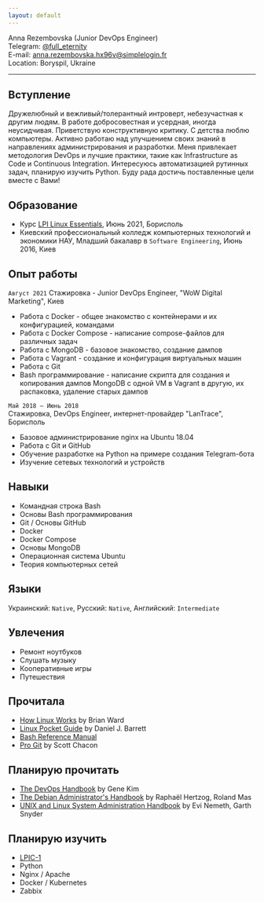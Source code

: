 ```yaml
---
layout: default
---
```


Anna Rezembovska (Junior DevOps Engineer)  
Telegram: [@full_eternity](https://t.me/full_eternity)    
E-mail: anna.rezembovska.hx96v@simplelogin.fr  
Location: Boryspil, Ukraine

---

## Вступление
Дружелюбный и вежливый/толерантный интроверт, небезучастная к другим людям. В работе добросовестная и усердная, иногда неусидчивая.
Приветствую конструктивную критику.
С детства люблю компьютеры.
Активно работаю над улучшением своих знаний в направлениях администрирования и разработки.
Меня привлекает методология DevOps и лучшие практики, такие как Infrastructure as Code и Continuous Integration.
Интересуюсь автоматизацией рутинных задач, планирую изучить Python.
Буду рада достичь поставленные цели вместе с Вами!

## Образование
* Курс [LPI Linux Essentials](https://www.lpi.org/our-certifications/linux-essentials-overview), Июнь 2021, Борисполь
* Киевский профессиональный колледж компьютерных технологий и экономики НАУ, Младший бакалавр в `Software Engineering`, Июнь 2016, Киев

## Опыт работы
`Август 2021`
Стажировка - Junior DevOps Engineer, "WoW Digital Marketing", Киев
* Работа с Docker - общее знакомство с контейнерами и их конфигурацией, командами
* Работа с Docker Compose - написание compose-файлов для различных задач
* Работа с MongoDB - базовое знакомство, создание дампов
* Работа с Vagrant - создание и конфигурация виртуальных машин
* Работа с Git
* Bash программирование - написание скрипта для создания и копирования дампов MongoDB с одной VM в Vagrant в другую, их распаковка, удаление старых дампов

`Май 2018 — Июнь 2018`  
Стажировка, DevOps Engineer, интернет-провайдер "LanTrace", Борисполь
* Базовое администрирование nginx на Ubuntu 18.04
* Работа с Git и GitHub
* Обучение разработке на Python на примере создания Telegram-бота
* Изучение сетевых технологий и устройств

## Навыки
* Командная строка Bash
* Основы Bash программирования
* Git / Основы GitHub
* Docker
* Docker Compose
* Основы MongoDB
* Операционная система Ubuntu
* Теория компьютерных сетей

## Языки
Украинский: `Native`, Русский: `Native`, Английский: `Intermediate`

## Увлечения
* Ремонт ноутбуков
* Слушать музыку
* Кооперативные игры
* Путешествия

## Прочитала
* [How Linux Works](https://www.goodreads.com/book/show/514432.How_Linux_Works) by Brian Ward
* [Linux Pocket Guide](https://www.goodreads.com/book/show/128172.Linux_Pocket_Guide) by Daniel J. Barrett
* [Bash Reference Manual](https://www.gnu.org/software/bash/manual/bash.pdf)
* [Pro Git](https://git-scm.com/book/en/v2) by Scott Chacon

## Планирую прочитать
* [The DevOps Handbook](https://www.goodreads.com/book/show/26083308-the-devops-handbook) by Gene Kim
* [The Debian Administrator's Handbook](http://debian-handbook.info/download/stable/debian-handbook.pdf) by Raphaël Hertzog, Roland Mas
* [UNIX and Linux System Administration Handbook](https://www.goodreads.com/book/show/8772005-unix-and-linux-system-administration-handbook) by Evi Nemeth, Garth Snyder

## Планирую изучить
* [LPIC-1](https://www.lpi.org/our-certifications/lpic-1-overview)
* Python
* Nginx / Apache
* Docker / Kubernetes
* Zabbix

